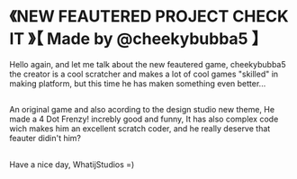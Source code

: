 # 《NEW FEAUTERED PROJECT CHECK IT 》【 Made by @cheekybubba5 】
Hello again, and let me talk about the new feautered game, cheekybubba5 the creator is a cool scratcher and makes a lot of cool games "skilled" in making platform, but this time he has maken something even better...
##
An original game and also acording to the design studio new theme, He made a 4 Dot Frenzy! increbly good and funny, It has also complex code wich makes him an excellent scratch coder, and he really deserve that feauter didin't him?
##
Have a nice day, WhatijStudios =)